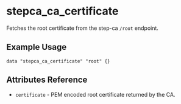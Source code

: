# stepca_ca_certificate

Fetches the root certificate from the step-ca `/root` endpoint.

## Example Usage

```hcl
data "stepca_ca_certificate" "root" {}
```

## Attributes Reference

* `certificate` - PEM encoded root certificate returned by the CA.
